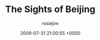 ---
blog: travel
date: 2009-07-31 21:00:55 +0000
title: "The Sights of Beijing"
author: rosiejim
permalink: /china/beijing/china-2009/three-nations/the-sites-of-beijing/
---